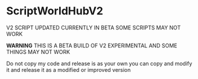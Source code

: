 # ScriptWorldHubV2
V2 SCRIPT UPDATED CURRENTLY IN BETA SOME SCRIPTS MAY NOT WORK




**WARNING**
THIS IS A BETA BUILD OF V2 EXPERIMENTAL AND SOME THINGS MAY NOT WORK

Do not copy my code and release is as your own you can copy and modify it and release it as a modified or improved version
